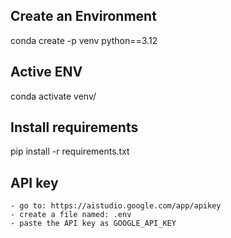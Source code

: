 ## Create an Environment

conda create -p venv python==3.12

## Active ENV

conda activate venv/

## Install requirements

pip install -r requirements.txt

## API key

    - go to: https://aistudio.google.com/app/apikey
    - create a file named: .env
    - paste the API key as GOOGLE_API_KEY
